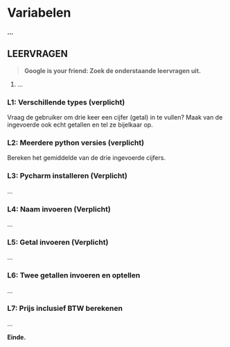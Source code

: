 # Variabelen
**...**

## LEERVRAGEN
> **Google is your friend: Zoek de onderstaande leervragen uit.** 

1. ...


### L1: Verschillende types (verplicht)
Vraag de gebruiker om drie keer een cijfer (getal) in te vullen? Maak van de ingevoerde ook echt getallen en tel ze bijelkaar op. 


### L2: Meerdere python versies (verplicht)
Bereken het gemiddelde van de drie ingevoerde cijfers.


### L3: Pycharm installeren (Verplicht)
...


### L4: Naam invoeren (Verplicht)
...


### L5: Getal invoeren (Verplicht)
...


### L6: Twee getallen invoeren en optellen
...


### L7: Prijs inclusief BTW berekenen
...


**Einde.**